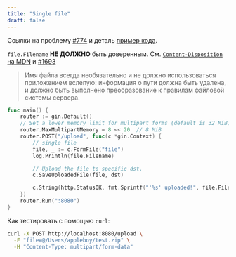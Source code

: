 ```yaml
---
title: "Single file"
draft: false
---
```

Ссылки на проблему [#774](https://github.com/gin-gonic/gin/issues/774) и деталь [пример кода](https://github.com/gin-gonic/examples/tree/master/upload-file/single).

`file.Filename` **НЕ ДОЛЖНО** быть доверенным. См. [`Content-Disposition` на MDN](https://developer.mozilla.org/en-US/docs/Web/HTTP/Headers/Content-Disposition#Directives) и [#1693](https://github.com/gin-gonic/gin/issues/1693)

> Имя файла всегда необязательно и не должно использоваться приложением вслепую: информация о пути должна быть удалена, и должно быть выполнено преобразование к правилам файловой системы сервера.

```go
func main() {
	router := gin.Default()
	// Set a lower memory limit for multipart forms (default is 32 MiB)
	router.MaxMultipartMemory = 8 << 20  // 8 MiB
	router.POST("/upload", func(c *gin.Context) {
		// single file
		file, _ := c.FormFile("file")
		log.Println(file.Filename)

		// Upload the file to specific dst.
		c.SaveUploadedFile(file, dst)

		c.String(http.StatusOK, fmt.Sprintf("'%s' uploaded!", file.Filename))
	})
	router.Run(":8080")
}
```

Как тестировать с помощью `curl`:

```sh
curl -X POST http://localhost:8080/upload \
  -F "file=@/Users/appleboy/test.zip" \
  -H "Content-Type: multipart/form-data"
```
